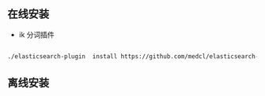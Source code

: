 ## 在线安装

-  ik 分词插件

```bash

./elasticsearch-plugin  install https://github.com/medcl/elasticsearch-analysis-ik/releases/download/v8.2.0/elasticsearch-analysis-ik-8.2.0.zip

```

## 离线安装


